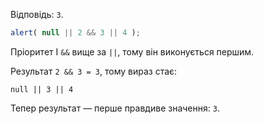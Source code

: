 Відповідь: `3`.

```js run
alert( null || 2 && 3 || 4 );
```

Пріоритет І `&&` вище за `||`, тому він виконується першим.

Результат `2 && 3 = 3`, тому вираз стає:

```
null || 3 || 4
```

Тепер результат — перше правдиве значення: `3`.

